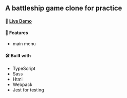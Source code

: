 ## A battleship game clone for practice

#### 🧪 [Live Demo](nolinkyet)


#### 🔔  Features
- main menu
 
#### 🛠️  Built with
- TypeScript
- Sass
- Html
- Webpack
- Jest for testing
